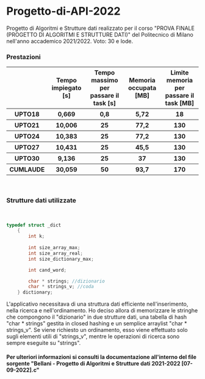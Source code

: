 # Progetto-di-API-2022
Progetto di Algoritmi e Strutture dati realizzato per il corso "PROVA FINALE (PROGETTO DI ALGORITMI E STRUTTURE DATI)" del Politecnico di Milano nell'anno accademico 2021/2022. Voto: 30 e lode.

### Prestazioni

<table>
  <tr>
    <th></th>
    <th>Tempo impiegato [s]</th>
    <th>Tempo massimo per passare il task [s]</th>
    <th>Memoria occupata [MB]</th>
    <th>Limite memoria per passare il task [MB]</th>
  </tr>
  <tr>
    <th>UPTO18</th>
    <th>0,669</th>
    <th>0,8</th>
    <th>5,72</th>
    <th>18</th>
  </tr>
  <tr>
    <th>UPTO21</th>
    <th>10,006</th>
    <th>25</th>
    <th>77,2</th>
    <th>130</th>
  </tr>
  <tr>
    <th>UPTO24</th>
    <th>10,383</th>
    <th>25</th>
    <th>77,2</th>
    <th>130</th>
  </tr>
  <tr>
    <th>UPTO27</th>
    <th>10,431</th>
    <th>25</th>
    <th>45,5</th>
    <th>130</th>
  </tr>
  <tr>
    <th>UPTO30</th>
    <th>9,136</th>
    <th>25</th>
    <th>37</th>
    <th>130</th>
  </tr>
  <tr>
    <th>CUMLAUDE</th>
    <th>30,059</th>
    <th>50</th>
    <th>93,7</th>
    <th>170</th>
  </tr>
</table>
<br>

### Strutture dati utilizzate

<br>

```c
typedef struct _dict
	{
		int k;
		
		int size_array_max;
		int size_array_real;
		int size_dictionary_max;

		int cand_word;

		char * strings; //dizionario
		char * strings_v; //coda
	} dictionary;
```
<p>
  L'applicativo necessitava di una struttura dati efficiente nell'inserimento, nella ricerca e nell'ordinamento. Ho deciso allora di memorizzare le stringhe
  che compongono il "dizionario" in due strutture dati, una tabella di hash "char * strings" gestita in closed hashing e un semplice arraylist "char * strings_v".
  Se viene richiesto un ordinamento, esso viene effettuato solo sugli elementi utili di "strings_v", mentre le operazioni di ricerca sono sempre eseguite su "strings".
</p>

#### **Per ulteriori informazioni si consulti la documentazione all'interno del file sorgente "Bellani - Progetto di Algoritmi e Strutture dati 2021-2022 [07-09-2022].c"**
